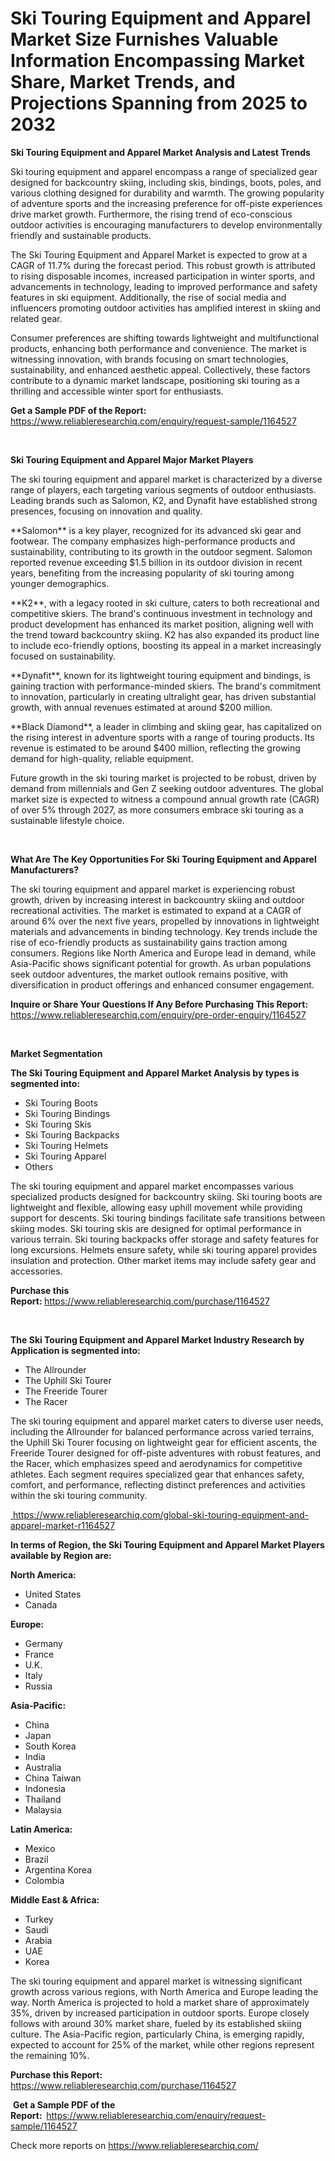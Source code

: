 <p><h1>Ski Touring Equipment and Apparel Market Size Furnishes Valuable Information Encompassing Market Share, Market Trends, and Projections Spanning from 2025 to 2032</h1></p><p><strong>Ski Touring Equipment and Apparel Market Analysis and Latest Trends</strong></p>
<p><p>Ski touring equipment and apparel encompass a range of specialized gear designed for backcountry skiing, including skis, bindings, boots, poles, and various clothing designed for durability and warmth. The growing popularity of adventure sports and the increasing preference for off-piste experiences drive market growth. Furthermore, the rising trend of eco-conscious outdoor activities is encouraging manufacturers to develop environmentally friendly and sustainable products.</p><p>The Ski Touring Equipment and Apparel Market is expected to grow at a CAGR of 11.7% during the forecast period. This robust growth is attributed to rising disposable incomes, increased participation in winter sports, and advancements in technology, leading to improved performance and safety features in ski equipment. Additionally, the rise of social media and influencers promoting outdoor activities has amplified interest in skiing and related gear.</p><p>Consumer preferences are shifting towards lightweight and multifunctional products, enhancing both performance and convenience. The market is witnessing innovation, with brands focusing on smart technologies, sustainability, and enhanced aesthetic appeal. Collectively, these factors contribute to a dynamic market landscape, positioning ski touring as a thrilling and accessible winter sport for enthusiasts.</p></p>
<p><strong>Get a Sample PDF of the Report:&nbsp;</strong> <a href="https://www.reliableresearchiq.com/enquiry/request-sample/1164527?utm_campaign=2384&utm_medium=2&utm_source=Github&utm_content=ia&utm_term=09022025&utm_id=ski-touring-equipment-and-apparel">https://www.reliableresearchiq.com/enquiry/request-sample/1164527</a></p>
<p>&nbsp;</p>
<p><strong>Ski Touring Equipment and Apparel Major Market Players</strong></p>
<p><p>The ski touring equipment and apparel market is characterized by a diverse range of players, each targeting various segments of outdoor enthusiasts. Leading brands such as Salomon, K2, and Dynafit have established strong presences, focusing on innovation and quality.</p><p>**Salomon** is a key player, recognized for its advanced ski gear and footwear. The company emphasizes high-performance products and sustainability, contributing to its growth in the outdoor segment. Salomon reported revenue exceeding $1.5 billion in its outdoor division in recent years, benefiting from the increasing popularity of ski touring among younger demographics.</p><p>**K2**, with a legacy rooted in ski culture, caters to both recreational and competitive skiers. The brand's continuous investment in technology and product development has enhanced its market position, aligning well with the trend toward backcountry skiing. K2 has also expanded its product line to include eco-friendly options, boosting its appeal in a market increasingly focused on sustainability.</p><p>**Dynafit**, known for its lightweight touring equipment and bindings, is gaining traction with performance-minded skiers. The brand's commitment to innovation, particularly in creating ultralight gear, has driven substantial growth, with annual revenues estimated at around $200 million.</p><p>**Black Diamond**, a leader in climbing and skiing gear, has capitalized on the rising interest in adventure sports with a range of touring products. Its revenue is estimated to be around $400 million, reflecting the growing demand for high-quality, reliable equipment.</p><p>Future growth in the ski touring market is projected to be robust, driven by demand from millennials and Gen Z seeking outdoor adventures. The global market size is expected to witness a compound annual growth rate (CAGR) of over 5% through 2027, as more consumers embrace ski touring as a sustainable lifestyle choice.</p></p>
<p>&nbsp;</p>
<p><strong>What Are The Key Opportunities For Ski Touring Equipment and Apparel Manufacturers?</strong></p>
<p><p>The ski touring equipment and apparel market is experiencing robust growth, driven by increasing interest in backcountry skiing and outdoor recreational activities. The market is estimated to expand at a CAGR of around 6% over the next five years, propelled by innovations in lightweight materials and advancements in binding technology. Key trends include the rise of eco-friendly products as sustainability gains traction among consumers. Regions like North America and Europe lead in demand, while Asia-Pacific shows significant potential for growth. As urban populations seek outdoor adventures, the market outlook remains positive, with diversification in product offerings and enhanced consumer engagement.</p></p>
<p><strong>Inquire or Share Your Questions If Any Before Purchasing This Report:</strong> <a href="https://www.reliableresearchiq.com/enquiry/pre-order-enquiry/1164527?utm_campaign=2384&utm_medium=2&utm_source=Github&utm_content=ia&utm_term=09022025&utm_id=ski-touring-equipment-and-apparel">https://www.reliableresearchiq.com/enquiry/pre-order-enquiry/1164527</a></p>
<p>&nbsp;</p>
<p><strong>Market Segmentation</strong></p>
<p><strong>The Ski Touring Equipment and Apparel Market Analysis by types is segmented into:</strong></p>
<p><ul><li>Ski Touring Boots</li><li>Ski Touring Bindings</li><li>Ski Touring Skis</li><li>Ski Touring Backpacks</li><li>Ski Touring Helmets</li><li>Ski Touring Apparel</li><li>Others</li></ul></p>
<p><p>The ski touring equipment and apparel market encompasses various specialized products designed for backcountry skiing. Ski touring boots are lightweight and flexible, allowing easy uphill movement while providing support for descents. Ski touring bindings facilitate safe transitions between skiing modes. Ski touring skis are designed for optimal performance in various terrain. Ski touring backpacks offer storage and safety features for long excursions. Helmets ensure safety, while ski touring apparel provides insulation and protection. Other market items may include safety gear and accessories.</p></p>
<p><strong>Purchase this Report:&nbsp;</strong><a href="https://www.reliableresearchiq.com/purchase/1164527?utm_campaign=2384&utm_medium=2&utm_source=Github&utm_content=ia&utm_term=09022025&utm_id=ski-touring-equipment-and-apparel">https://www.reliableresearchiq.com/purchase/1164527</a></p>
<p>&nbsp;</p>
<p><strong>The Ski Touring Equipment and Apparel Market Industry Research by Application is segmented into:</strong></p>
<p><ul><li>The Allrounder</li><li>The Uphill Ski Tourer</li><li>The Freeride Tourer</li><li>The Racer</li></ul></p>
<p><p>The ski touring equipment and apparel market caters to diverse user needs, including the Allrounder for balanced performance across varied terrains, the Uphill Ski Tourer focusing on lightweight gear for efficient ascents, the Freeride Tourer designed for off-piste adventures with robust features, and the Racer, which emphasizes speed and aerodynamics for competitive athletes. Each segment requires specialized gear that enhances safety, comfort, and performance, reflecting distinct preferences and activities within the ski touring community.</p></p>
<p><a href="https://www.reliableresearchiq.com/global-ski-touring-equipment-and-apparel-market-r1164527?utm_campaign=2384&utm_medium=2&utm_source=Github&utm_content=ia&utm_term=09022025&utm_id=ski-touring-equipment-and-apparel">&nbsp;https://www.reliableresearchiq.com/global-ski-touring-equipment-and-apparel-market-r1164527</a></p>
<p><strong>In terms of Region, the Ski Touring Equipment and Apparel Market Players available by Region are:</strong></p>
<p>
    <p> <strong> North America: </strong>
        <ul>
            <li>United States</li>
            <li>Canada</li>
        </ul>
        </p> 
    <p> <strong> Europe: </strong>
        <ul>
            <li>Germany</li>
            <li>France</li>
            <li>U.K.</li>
            <li>Italy</li>
            <li>Russia</li>
        </ul>
        </p> 
    <p> <strong> Asia-Pacific: </strong>
        <ul>
            <li>China</li>
            <li>Japan</li>
            <li>South Korea</li>
            <li>India</li>
            <li>Australia</li>
            <li>China Taiwan</li>
            <li>Indonesia</li>
            <li>Thailand</li>
            <li>Malaysia</li>
        </ul>
        </p> 
    <p> <strong> Latin America: </strong>
        <ul>
            <li>Mexico</li>
            <li>Brazil</li>
            <li>Argentina Korea</li>
            <li>Colombia</li>
        </ul>
        </p> 
    <p> <strong> Middle East & Africa: </strong>
        <ul>
            <li>Turkey</li>
            <li>Saudi</li>
            <li>Arabia</li>
            <li>UAE</li>
            <li>Korea</li>
        </ul>
    </p>
    </p>
<p><p>The ski touring equipment and apparel market is witnessing significant growth across various regions, with North America and Europe leading the way. North America is projected to hold a market share of approximately 35%, driven by increased participation in outdoor sports. Europe closely follows with around 30% market share, fueled by its established skiing culture. The Asia-Pacific region, particularly China, is emerging rapidly, expected to account for 25% of the market, while other regions represent the remaining 10%.</p></p>
<p><strong>Purchase this Report: </strong><a href="https://www.reliableresearchiq.com/purchase/1164527?utm_campaign=2384&utm_medium=2&utm_source=Github&utm_content=ia&utm_term=09022025&utm_id=ski-touring-equipment-and-apparel">https://www.reliableresearchiq.com/purchase/1164527</a></p>
<p>&nbsp;<strong>Get a Sample PDF of the Report:&nbsp;&nbsp;</strong><a href="https://www.reliableresearchiq.com/enquiry/request-sample/1164527?utm_campaign=2384&utm_medium=2&utm_source=Github&utm_content=ia&utm_term=09022025&utm_id=ski-touring-equipment-and-apparel">https://www.reliableresearchiq.com/enquiry/request-sample/1164527</a></p>
<p><strong></strong></p>
<p>Check more reports on <a href="https://www.reliableresearchiq.com/?utm_campaign=2384&utm_medium=2&utm_source=Github&utm_content=ia&utm_term=09022025&utm_id=ski-touring-equipment-and-apparel">https://www.reliableresearchiq.com/</a></p>